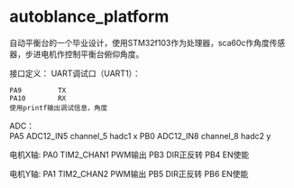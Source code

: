 # autoblance_platform
  自动平衡台的一个毕业设计，使用STM32f103作为处理器，sca60c作角度传感器，步进电机作控制平衡台俯仰角度。

接口定义：
UART调试口（UART1）：
	
	PA9			TX
	PA10		RX
	使用printf输出调试信息，角度
    
ADC：											
	PA5			ADC12_IN5		channel_5		hadc1			x
	PB0			ADC12_IN8		channel_8		hadc2			y

电机X轴:
	PA0			TIM2_CHAN1		PWM输出
	PB3							      DIR正反转
	PB4							      EN使能
	
电机Y轴:
	PA1			TIM2_CHAN2		PWM输出
	PB5							      DIR正反转
	PB6							      EN使能
